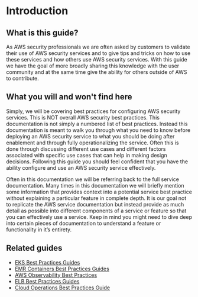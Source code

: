 # Introduction

## What is this guide?

As AWS security professionals we are often asked by customers to validate their use of AWS security services and to give tips and tricks on how to use these services and how others use AWS security services. With this guide we have the goal of more broadly sharing this knowledge with the user community and at the same time give the ability for others outside of AWS to contribute.

## What you will and won't find here

Simply, we will be covering best practices for configuring AWS security services. This is NOT overall AWS security best practices. This documentation is not simply a numbered list of best practices. Instead this documentation is meant to walk you through what you need to know before deploying an AWS security service to what you should be doing after enablement and through fully operationalizing the service. Often this is done through discussing different use cases and different factors associated with specific use cases that can help in making design decisions. Following this guide you should feel confident that you have the ability configure and use an AWS security service effectively.

Often in this documentation we will be referring back to the full service documentation. Many times in this documentation we will briefly mention some information that provides context into a potential service best practice without explaining a particular feature in complete depth. It is our goal not to replicate the AWS service documentation but instead provide as much detail as possible into different components of a service or feature so that you can effectively use a service. Keep in mind you might need to dive deep into certain pieces of documentation to understand a feature or functionality in it’s entirety.

## Related guides

* [EKS Best Practices Guides](https://aws.github.io/aws-eks-best-practices/)
* [EMR Containers Best Practices Guides](https://aws.github.io/aws-emr-containers-best-practices/)
* [AWS Observability Best Practices](https://aws-observability.github.io/observability-best-practices/)
* [ELB Best Practices Guides](https://aws.github.io/aws-elb-best-practices/)
* [Cloud Operations Best Practices Guide](https://aws-samples.github.io/cloud-operations-best-practices/)